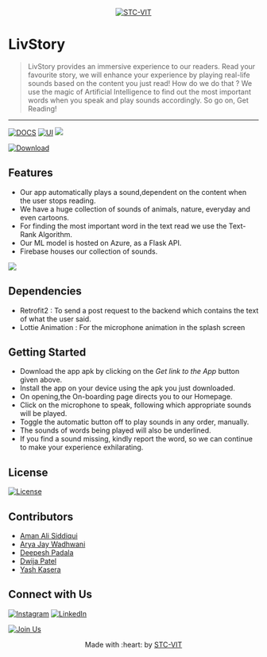 <p align="center">
    <a href="https://stcvit.in/" target="_blank"><img src="https://github.com/STCVIT/STC-README/blob/master/gitbanner.png" title="STC-VIT" alt="STC-VIT"></a>
</p>
<h1> LivStory</h1>

> LivStory provides an immersive experience to our readers. Read your favourite story, we will enhance your experience by playing real-life sounds based on the content you just read!  How do we do that ? We use the magic of Artificial Intelligence to find out the most important words when you speak and play sounds accordingly. So go on, Get Reading! 
---
[![DOCS](https://img.shields.io/badge/Documentation-see%20docs-green?style=flat-square&logo=appveyor)](https://documenter.getpostman.com/view/13490445/TzmCgt7c) 
[![UI ](https://img.shields.io/badge/User%20Interface-Link%20to%20UI-orange?style=flat-square&logo=appveyor)](https://www.figma.com/file/QbJzwqCaN36gMDSNiAWZRQ/LivStory?node-id=384%3A5485)
[![](https://img.shields.io/badge/Privacy%20Policy-Click%20Here-blue)](https://liv-story.web.app/)

[![Download ](https://img.shields.io/badge/-Get%20the%20link%20to%20the%20App-brightgreen)](https://github.com/STCVIT/LivStory/raw/75369c71e967ecc84d9dce80a4dbc86bee1b2d22/App/app/release/app-release.apk)



## Features

* Our app automatically plays a sound,dependent on the content when the user stops reading. <br>
* We have a huge collection of sounds of animals, nature, everyday and even cartoons. <br>
* For finding the most important word in the text read we use the Text-Rank Algorithm. <br>
* Our ML model is hosted on Azure, as a Flask API.
* Firebase houses our collection of sounds.

[![](https://img.shields.io/badge/-Want%20to%20know%20more%3F-orange)](https://github.com/STCVIT/LivStory/tree/main/Backend)

## Dependencies
- Retrofit2 : To send a post request to the backend which contains the text of what the user said.
- Lottie Animation : For the microphone animation in the splash screen

## Getting Started

* Download the app apk by clicking on the _Get link to the App_ button given above. <br>
* Install the app on your device using the apk you just downloaded.
* On opening,the On-boarding page directs you to our Homepage. <br>
* Click on the microphone to speak, following which appropriate sounds will be played. <br>
* Toggle the automatic button off to play sounds in any order, manually. <br>
* The sounds of words being played will also be underlined. <br>
* If you find a sound missing, kindly report the word, so we can continue to make your experience exhilarating. <br>

## License

[![License](http://img.shields.io/:license-mit-blue.svg?style=flat-square)](http://badges.mit-license.org)

## Contributors

* <a href="https://github.com/a-ma-n"> Aman Ali Siddiqui </a>
* <a href="https://github.com/Arya-Wadhwani07"> Arya Jay Wadhwani  </a>
* <a href="https://github.com/DeepBlueS3a"> Deepesh Padala </a>
* <a href="https://github.com/dwijaxo">  Dwija Patel </a>
* <a href="https://github.com/yashkasera">  Yash Kasera </a>

## Connect with Us

[![Instagram](https://img.shields.io/badge/Instagram-E4405F?style=for-the-badge&logo=instagram&logoColor=white)](https://www.instagram.com/stcvit/)
[![LinkedIn](https://img.shields.io/badge/LinkedIn-0077B5?style=for-the-badge&logo=linkedin&logoColor=white)](https://www.linkedin.com/company/micvitvellore/mycompany/)

[![Join Us](https://img.shields.io/badge/Join%20Us-STC-VIT)](https://stcvit.in/)

<p align="center">
	Made with :heart: by <a href="https://stcvit.in/">STC-VIT</a>
</p>
